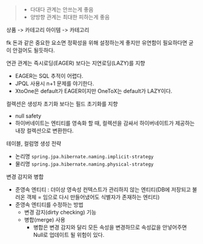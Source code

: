 > - 다대다 관계는 안쓰는게 좋음
> - 양방향 관계는 최대한 피하는게 좋음

상품 -> 카테고리 아이템 -> 카테고리

fk 돈과 같은 중요한 요소면 정확성을 위해 설정하는게 좋지만 유연함이 필요하다면 굳이 안걸어도 될듯하다.

연관 관계는 즉시로딩(EAGER) 보다는 지연로딩(LAZY)를 지향
- EAGER는 SQL 추적이 어렵다.
- JPQL 사용시 n+1 문제를 야기한다.
- XtoOne은 default가 EAGER이지만 OneToX는 default가 LAZY이다. 

컬렉션은 생성자 초기화 보다는 필드 초기화를 지향
- null safety
- 하이버네이트는 엔티티를 영속화 할 때, 컬렉션을 감싸서 하이버네이트가 제공하는 내장 컬렉션으로 변환한다.

테이블, 컬럼명 생성 전략
- 논리명 `spring.jpa.hibernate.naming.implicit-strategy`
- 물리명 `spring.jpa.hibernate.naming.physical-strategy` 

변경 감지와 병합
- 준영속 엔티티 : 더이상 영속성 컨텍스트가 관리하지 않는 엔티티(DB에 저장되고 불러온 객체 = 임으로 다시 만들어냈어도 식별자가 존재하는 엔티티)
- 준영속 엔티티를 수정하는 방법
    - 변경 감지(dirty checking) 기능
    - 병합(merge) 사용
      - 병합은 변경 감지와 달리 모든 속성을 변경하므로 속성값을 안넣어주면 Null로 업데이트 될 위험이 있다.
